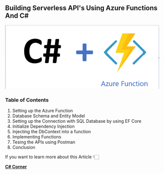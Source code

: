 ## Building Serverless API's Using Azure Functions And C# 

![picture alt](https://github.com/JayKrishnareddy/API_EFCore_AzureFunctions/blob/master/B12.png "Title is optional")

### Table of Contents
1. Setting up the Azure Function
2. Database Schema and Entity Model
3. Setting up the Connection with SQL Database by using EF Core
4. Initialize Dependency Injection
5. Injecting the DbContext into a function
6. Implementing Functions
7. Tesing the APIs using Postman 
8. Conclusion


If you want to learn more about this Article 👇🏻

[**C# Corner**](https://www.c-sharpcorner.com/article/building-serverless-apis-using-azure-functions/ "C# Corner")
